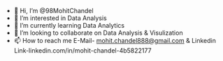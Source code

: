- 👋 Hi, I’m @98MohitChandel
- 👀 I’m interested in Data Analysis
- 🌱 I’m currently learning Data Analytics
- 💞️ I’m looking to collaborate on Data Analysis & Visulization
- 📫 How to reach me E-Mail- mohit.chandel888@gmail.com & Linkedin Link-linkedin.com/in/mohit-chandel-4b5822177

<!---
98MohitChandel/98MohitChandel is a ✨ special ✨ repository because its `README.md` (this file) appears on your GitHub profile.
You can click the Preview link to take a look at your changes.
--->
